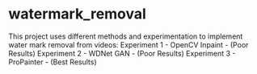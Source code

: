 # watermark_removal
This project uses different methods and experimentation to implement water mark removal from videos: Experiment 1 - OpenCV Inpaint - (Poor Results) Experiment 2 - WDNet GAN - (Poor Results) Experiment 3 - ProPainter - (Best Results)
